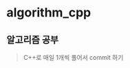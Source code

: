 # algorithm_cpp

## 알고리즘 공부

> C++로 매일 1개씩 풀어서 commit 하기

<!-- 정수 제곱근 판별 할차례 -->
<!-- - 01/03
  - P0002 : 문자열 내 p와 y의 개수
  - P0003 : 문자열을 정수로 바꾸기
  - P0004 : 하샤드 수
  - P0005 : 정수 내림차순으로 배치하기
- 01/06
  - P0006 : 문자열 내림차순으로 배치하기
  - P0007 : 같은 숫자는 싫어
  - P0008 : 3진법 뒤집기
  - P0009 : 시저 암호
  - P0010 : 최소직사각형
- 01/08
  - P0011 : [1차] 비밀지도
  - P0012 : 삼총사
  - P0013 : 문자열 내 마음대로 정렬하기
  - P0014 : K번째수
  - P0015 : 숫자 문자열과 영단어
  - P0016 : 두 개 뽑아서 더하기
  - P0017 : 푸드 파이트 대회
  - P0018 : 소수 찾기
- 01/09
  - P0019 : 폰켓몬
  - P0020 : 콜라 문제
  - P0021 : 실패율
- 01/12
  - P0022 : 크기가 작은 부분문자열
  - P0023 : [1차] 다트 게임
  - P0024 : 가장 가까운 같은 글자
  - P0025 : 로또의 최고 순위와 최저 순위
- 01/13
  - P0026 : 체육복
  - P0027 : 과일 장수
  - P0028 : 완주하지 못한 선수
  - P0029 : 명예의 전당 (1)
  - P0030 : 숫자 짝꿍 -->